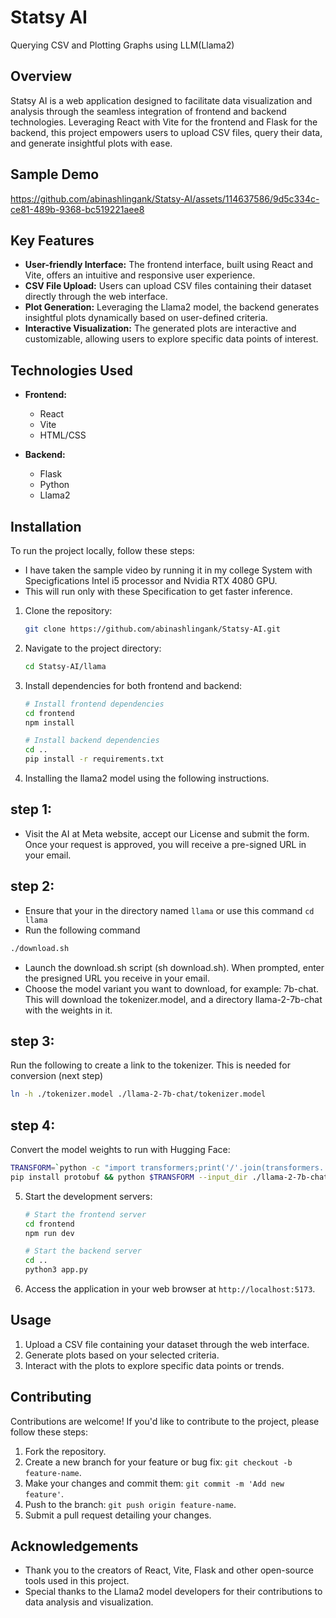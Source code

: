 
# Statsy AI

Querying CSV and Plotting Graphs using LLM(Llama2)

## Overview

Statsy AI is a web application designed to facilitate data visualization and analysis through the seamless integration of frontend and backend technologies. Leveraging React with Vite for the frontend and Flask for the backend, this project empowers users to upload CSV files, query their data, and generate insightful plots with ease.

## Sample Demo

https://github.com/abinashlingank/Statsy-AI/assets/114637586/9d5c334c-ce81-489b-9368-bc519221aee8


## Key Features

- **User-friendly Interface:** The frontend interface, built using React and Vite, offers an intuitive and responsive user experience.
- **CSV File Upload:** Users can upload CSV files containing their dataset directly through the web interface.
- **Plot Generation:** Leveraging the Llama2 model, the backend generates insightful plots dynamically based on user-defined criteria.
- **Interactive Visualization:** The generated plots are interactive and customizable, allowing users to explore specific data points of interest.

## Technologies Used

- **Frontend:**
  - React
  - Vite
  - HTML/CSS

- **Backend:**
  - Flask
  - Python
  - Llama2

## Installation

To run the project locally, follow these steps:

- I have taken the sample video by running it in my college System with Specigfications Intel i5 processor and Nvidia RTX 4080 GPU.
- This will run only with these Specification to get faster inference.

1. Clone the repository:

   ```bash
   git clone https://github.com/abinashlingank/Statsy-AI.git
   ```

2. Navigate to the project directory:

   ```bash
   cd Statsy-AI/llama
   ```

3. Install dependencies for both frontend and backend:

   ```bash
   # Install frontend dependencies
   cd frontend
   npm install

   # Install backend dependencies
   cd ..
   pip install -r requirements.txt
   ```
4. Installing the llama2 model using the following instructions.

## step 1:
- Visit the AI at Meta website, accept our License and submit the form. Once your request is approved, you will receive a pre-signed URL in your email.
## step 2:
- Ensure that your in the directory named `llama` or use this command `cd llama`
- Run the following command
```bash
./download.sh
```
- Launch the download.sh script (sh download.sh). When prompted, enter the presigned URL you receive in your email.
- Choose the model variant you want to download, for example: 7b-chat. This will download the tokenizer.model, and a directory llama-2-7b-chat with the weights in it.
## step 3:
Run the following to create a link to the tokenizer. This is needed for conversion (next step)
```bash
ln -h ./tokenizer.model ./llama-2-7b-chat/tokenizer.model 
```

## step 4:
Convert the model weights to run with Hugging Face:

```bash
TRANSFORM=`python -c "import transformers;print('/'.join(transformers.  __file__.split('/')[:-1])+'/models/llama/convert_llama_weights_to_hf.py')"`
pip install protobuf && python $TRANSFORM --input_dir ./llama-2-7b-chat --model_size 7B --output_dir ./llama-2-7b-chat-hf
   ```
5. Start the development servers:

   ```bash
   # Start the frontend server
   cd frontend
   npm run dev

   # Start the backend server
   cd ..
   python3 app.py
   ```

5. Access the application in your web browser at `http://localhost:5173`.

## Usage

1. Upload a CSV file containing your dataset through the web interface.
2. Generate plots based on your selected criteria.
3. Interact with the plots to explore specific data points or trends.

## Contributing

Contributions are welcome! If you'd like to contribute to the project, please follow these steps:

1. Fork the repository.
2. Create a new branch for your feature or bug fix: `git checkout -b feature-name`.
3. Make your changes and commit them: `git commit -m 'Add new feature'`.
4. Push to the branch: `git push origin feature-name`.
5. Submit a pull request detailing your changes.

## Acknowledgements

- Thank you to the creators of React, Vite, Flask and other open-source tools used in this project.
- Special thanks to the Llama2 model developers for their contributions to data analysis and visualization.
